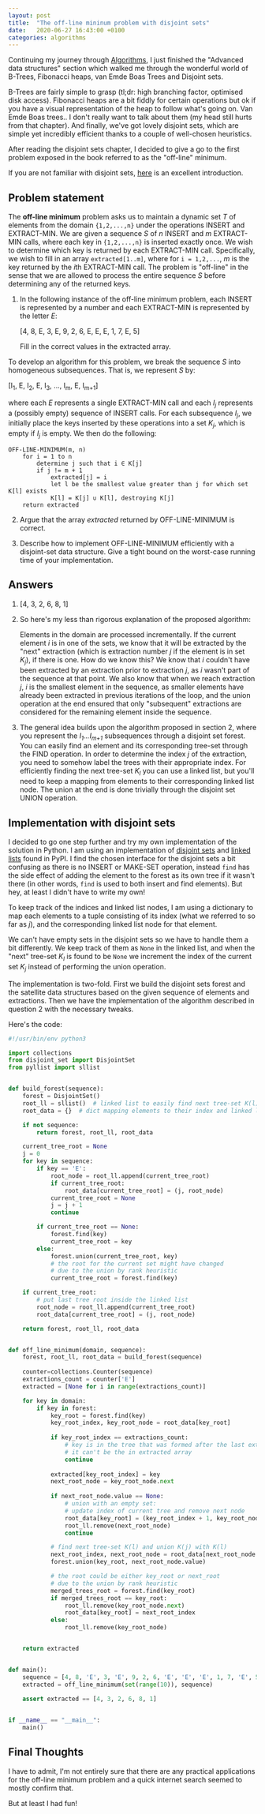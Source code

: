 ```yaml
---
layout: post
title:  "The off-line mininum problem with disjoint sets"
date:   2020-06-27 16:43:00 +0100
categories: algorithms
---
```


Continuing my journey through [Algorithms](https://www.amazon.co.uk/Introduction-Algorithms-Thomas-H-Cormen/dp/0262033844/ref=sr_1_1?adgrpid=52755502465&dchild=1&gclid=EAIaIQobChMIp4-WpbSi6gIV6YBQBh33twKZEAAYASAAEgJcbvD_BwE&hvadid=259080196986&hvdev=c&hvlocphy=9045997&hvnetw=g&hvqmt=e&hvrand=17787531869004437962&hvtargid=kwd-300139095800&hydadcr=17612_1775484&keywords=introduction+to+algorithm&qid=1593275108&sr=8-1&tag=googhydr-21), I just finished the "Advanced data structures" section which walked me through the wonderful world of B-Trees, Fibonacci heaps, van Emde Boas Trees and Disjoint sets.

B-Trees are fairly simple to grasp (tl;dr: high branching factor, optimised disk access). Fibonacci heaps are a bit fiddly for certain operations but ok if you have a visual representation of the heap to follow what's going on. Van Emde Boas trees.. I don't really want to talk about them (my head still hurts from that chapter). And finally, we've got lovely disjoint sets, which are simple yet incredibly efficient thanks to a couple of well-chosen heuristics.

After reading the disjoint sets chapter, I decided to give a go to the first problem exposed in the book referred to as the "off-line" minimum.

If you are not familiar with disjoint sets, [here](https://jackmorris.xyz/2020/disjoint-sets-why-i-have-a-favourite-data-structure/) is an excellent introduction.

## Problem statement

 The **off-line minimum** problem asks us to maintain a dynamic set *T* of elements from the domain `{1,2,...,n}` under the operations INSERT and EXTRACT-MIN. We are given a sequence *S* of *n* INSERT and *m* EXTRACT-MIN calls, where each key in `{1,2,...,n}` is inserted exactly once. We wish to determine which key is returned by each EXTRACT-MIN call. Specifically, we wish to fill in an array `extracted[1..m]`, where for `i = 1,2,...`, *m* is the key returned by the *i*th EXTRACT-MIN call. The problem is "off-line" in the sense that we are allowed to process the entire sequence *S* before determining any of the returned keys.

1. In the following instance of the off-line minimum problem, each INSERT is represented by a number and each EXTRACT-MIN is represented by the letter *E*:
    
    [4, 8, E, 3, E, 9, 2, 6, E, E, E, 1, 7, E, 5]

    Fill in the correct values in the extracted array.


To develop an algorithm for this problem, we break the sequence *S* into homogeneous subsequences. That is, we represent *S* by:

[I<sub>1</sub>, E, I<sub>2</sub>, E, I<sub>3</sub>, ..., I<sub>m</sub>, E, I<sub>m+1</sub>]

where each *E* represents a single EXTRACT-MIN call and each *I<sub>j</sub>* represents a (possibly empty) sequence of INSERT calls. For each subsequence *I<sub>j</sub>*, we initially place the keys inserted by these operations into a set *K<sub>j</sub>*, which is empty if *I<sub>j</sub>* is empty. We then do the following:

```
OFF-LINE-MINIMUM(m, n)
    for i = 1 to n
        determine j such that i ∈ K[j]
        if j != m + 1
            extracted[j] = i
            let l be the smallest value greater than j for which set K[l] exists
            K[l] = K[j] ∪ K[l], destroying K[j]
    return extracted
```

2. Argue that the array *extracted* returned by OFF-LINE-MINIMUM is correct.


3.  Describe how to implement OFF-LINE-MINIMUM efficiently with a disjoint-set data structure. Give a tight bound on the worst-case running time of your implementation.

## Answers

1. [4, 3, 2, 6, 8, 1]

2. So here's my less than rigorous explanation of the proposed algorithm:

    Elements in the domain are processed incrementally. If the current element *i* is in one of the sets, we know that it will be extracted by the "next" extraction (which is extraction number *j* if the element is in set *K<sub>j</sub>*), if there is one. How do we know this? We know that *i* couldn't have been extracted by an extraction prior to extraction *j*, as *i* wasn't part of the sequence at that point. We also know that when we reach extraction *j*, *i* is the smallest element in the sequence, as smaller elements have already been extracted in previous iterations of the loop, and the union operation at the end ensured that only "subsequent" extractions are considered for the remaining element inside the sequence.  

3. The general idea builds upon the algorithm proposed in section 2, where you represent the *I<sub>1</sub>...I<sub>m+1</sub>* subsequences through a disjoint set forest. You can easily find an element and its corresponding tree-set through the FIND operation. In order to determine the index *j* of the extraction, you need to somehow label the trees with their appropriate index. For efficiently finding the next tree-set *K<sub>l</sub>* you can use a linked list, but you'll need to keep a mapping from elements to their corresponding linked list node. The union at the end is done trivially through the disjoint set UNION operation.

## Implementation with disjoint sets

I decided to go one step further and try my own implementation of the solution in Python. I am using an implementation of [disjoint sets](https://pypi.org/project/disjoint-set/_) and [linked lists](https://pypi.org/project/pyllist/) found in PyPI. I find the chosen interface for the disjoint sets a bit confusing as there is no INSERT or MAKE-SET operation, instead `find` has the side effect of adding the element to the forest as its own tree if it wasn't there (in other words, `find` is used to both insert and find elements). But hey, at least I didn't have to write my own!

To keep track of the indices and linked list nodes, I am using a dictionary to map each elements to a tuple consisting of its index (what we referred to so far as *j*), and the corresponding linked list node for that element.

We can't have empty sets in the disjoint sets so we have to handle them a bit differently. We keep track of them as `None` in the linked list, and when the "next" tree-set *K<sub>l</sub>* is found to be `None` we increment the index of the current set *K<sub>j</sub>* instead of performing the union operation.

The implementation is two-fold. First we build the disjoint sets forest and the satellite data structures based on the given sequence of elements and extractions. Then we have the implementation of the algorithm described in question 2 with the necessary tweaks.

Here's the code:

```python
#!/usr/bin/env python3

import collections
from disjoint_set import DisjointSet
from pyllist import sllist


def build_forest(sequence):
    forest = DisjointSet()
    root_ll = sllist()  # linked list to easily find next tree-set K(l)
    root_data = {}  # dict mapping elements to their index and linked list node

    if not sequence:
        return forest, root_ll, root_data

    current_tree_root = None
    j = 0
    for key in sequence:
        if key == 'E':
            root_node = root_ll.append(current_tree_root)
            if current_tree_root:
                root_data[current_tree_root] = (j, root_node)
            current_tree_root = None
            j = j + 1
            continue

        if current_tree_root == None:
            forest.find(key)
            current_tree_root = key
        else:
            forest.union(current_tree_root, key)
            # the root for the current set might have changed
            # due to the union by rank heuristic
            current_tree_root = forest.find(key)

    if current_tree_root:
        # put last tree root inside the linked list
        root_node = root_ll.append(current_tree_root)
        root_data[current_tree_root] = (j, root_node)

    return forest, root_ll, root_data


def off_line_minimum(domain, sequence):
    forest, root_ll, root_data = build_forest(sequence)
    
    counter=collections.Counter(sequence)
    extractions_count = counter['E'] 
    extracted = [None for i in range(extractions_count)]

    for key in domain:
        if key in forest:
            key_root = forest.find(key)
            key_root_index, key_root_node = root_data[key_root]
            
            if key_root_index == extractions_count:
                # key is in the tree that was formed after the last extraction
                # it can't be the in extracted array
                continue
            
            extracted[key_root_index] = key
            next_root_node = key_root_node.next
            
            if next_root_node.value == None:
                # union with an empty set:
                # update index of current tree and remove next node
                root_data[key_root] = (key_root_index + 1, key_root_node)
                root_ll.remove(next_root_node)
                continue

            # find next tree-set K(l) and union K(j) with K(l)
            next_root_index, next_root_node = root_data[next_root_node.value] 
            forest.union(key_root, next_root_node.value)

            # the root could be either key_root or next_root
            # due to the union by rank heuristic
            merged_trees_root = forest.find(key_root)
            if merged_trees_root == key_root:
                root_ll.remove(key_root_node.next)
                root_data[key_root] = next_root_index
            else:
                root_ll.remove(key_root_node)


    return extracted


def main():
    sequence = [4, 8, 'E', 3, 'E', 9, 2, 6, 'E', 'E', 'E', 1, 7, 'E', 5]
    extracted = off_line_minimum(set(range(10)), sequence)
    
    assert extracted == [4, 3, 2, 6, 8, 1]


if __name__ == "__main__":
    main()
```

## Final Thoughts

I have to admit, I'm not entirely sure that there are any practical applications for the off-line minimum problem and a quick internet search seemed to mostly confirm that.

But at least I had fun!